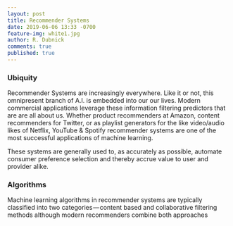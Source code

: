 ```yaml
---
layout: post
title: Recommender Systems
date: 2019-06-06 13:33 -0700
feature-img: white1.jpg
author: R. Dubnick
comments: true
published: true
---
```


### Ubiquity

Recommender Systems are increasingly everywhere.  Like it or not, this omnipresent branch of A.I. is embedded into our our lives.  Modern commercial applications leverage these information filtering predictors that are are all about us.   Whether product recommenders at Amazon, content recommenders for Twitter, or as playlist generators for the like video/audio likes of Netflix, YouTube & Spotify recommender systems are one of the most successful applications of machine learning.

These systems are generally used to, as accurately as possible, automate consumer preference selection and thereby accrue value to user and provider alike.

<script src="https://gist.github.com/d00d/99f3ce3d9b6df1d7270b9a46923edce1.js"></script>

### Algorithms

Machine learning algorithms in recommender systems are typically classified into two categories — content based and collaborative filtering methods although modern recommenders combine both approaches





